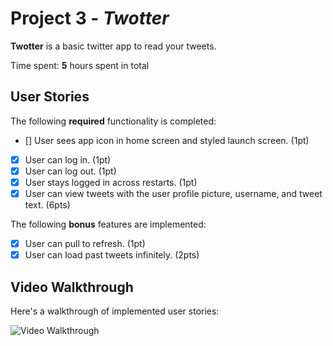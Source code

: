 # Project 3 - *Twotter*

**Twotter** is a basic twitter app to read your tweets.

Time spent: **5** hours spent in total

## User Stories

The following **required** functionality is completed:

- [] User sees app icon in home screen and styled launch screen. (1pt)
- [x] User can log in. (1pt)
- [x] User can log out. (1pt)
- [x] User stays logged in across restarts. (1pt)
- [x] User can view tweets with the user profile picture, username, and tweet text. (6pts)

The following **bonus** features are implemented:

- [x] User can pull to refresh. (1pt)
- [x] User can load past tweets infinitely. (2pts)

## Video Walkthrough

Here's a walkthrough of implemented user stories:

<img src='http://g.recordit.co/jocJ0G5Eze.gif' title='Video Walkthrough' width='' alt='Video Walkthrough' />

